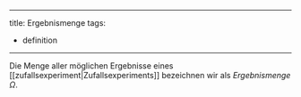 
---
title: Ergebnismenge
tags: 
  - definition
---

Die Menge aller möglichen Ergebnisse eines [[zufallsexperiment|Zufallsexperiments]] bezeichnen wir als *Ergebnismenge* $\Omega$.